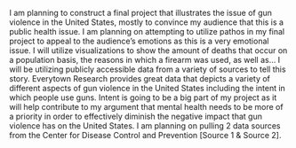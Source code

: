 I am planning to construct a final project that illustrates the issue of gun violence in the United States, mostly to convince my audience that this is a public health issue. I am planning on attempting to utilize pathos in my final project to appeal to the audience’s emotions as this is a very emotional issue. I will utilize visualizations to show the amount of deaths that occur on a population basis, the reasons in which a firearm was used, as well as…
I will be utilizing publicly accessible data from a variety of sources to tell this story. Everytown Research provides great data that depicts a variety of different aspects of gun violence in the United States including the intent in which people use guns. Intent is going to be a big part of my project as it will help contribute to my argument that mental health needs to be more of a priority in order to effectively diminish the negative impact that gun violence has on the United States. I am planning on pulling 2 data sources from the Center for Disease Control and Prevention [Source 1 & Source 2]. 
